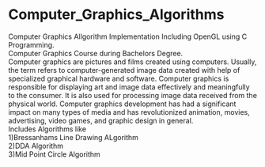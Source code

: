 # Computer_Graphics_Algorithms
Computer Graphics Allgorithm Implementation Including OpenGL using C Programming.<br/>
Computer Graphics Course during Bachelors Degree.
<br/>
Computer graphics are pictures and films created using computers. Usually, the term refers to computer-generated image data created with help of specialized graphical hardware and software. Computer graphics is responsible for displaying art and image data effectively and meaningfully to the consumer. It is also used for processing image data received from the physical world. Computer graphics development has had a significant impact on many types of media and has revolutionized animation, movies, advertising, video games, and graphic design in general.
<br/>
Includes Algorithms like <br/>
1)Bressanhams Line Drawing ALgorithm<br/>
2)DDA Algorithm<br/>
3)Mid Point Circle Algorithm
 

